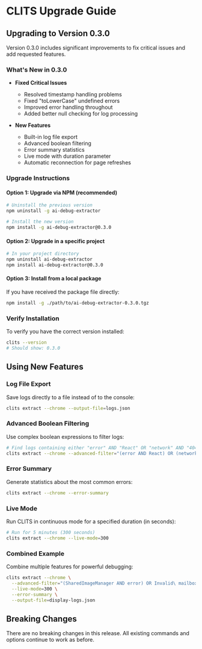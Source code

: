 # CLITS Upgrade Guide

## Upgrading to Version 0.3.0

Version 0.3.0 includes significant improvements to fix critical issues and add requested features.

### What's New in 0.3.0

- **Fixed Critical Issues**
  - Resolved timestamp handling problems
  - Fixed "toLowerCase" undefined errors
  - Improved error handling throughout
  - Added better null checking for log processing

- **New Features**
  - Built-in log file export
  - Advanced boolean filtering
  - Error summary statistics
  - Live mode with duration parameter
  - Automatic reconnection for page refreshes

### Upgrade Instructions

#### Option 1: Upgrade via NPM (recommended)

```bash
# Uninstall the previous version
npm uninstall -g ai-debug-extractor

# Install the new version
npm install -g ai-debug-extractor@0.3.0
```

#### Option 2: Upgrade in a specific project

```bash
# In your project directory
npm uninstall ai-debug-extractor
npm install ai-debug-extractor@0.3.0
```

#### Option 3: Install from a local package

If you have received the package file directly:

```bash
npm install -g ./path/to/ai-debug-extractor-0.3.0.tgz
```

### Verify Installation

To verify you have the correct version installed:

```bash
clits --version
# Should show: 0.3.0
```

## Using New Features

### Log File Export

Save logs directly to a file instead of to the console:

```bash
clits extract --chrome --output-file=logs.json
```

### Advanced Boolean Filtering

Use complex boolean expressions to filter logs:

```bash
# Find logs containing either "error" AND "React" OR "network" AND "404"
clits extract --chrome --advanced-filter="(error AND React) OR (network AND 404)"
```

### Error Summary

Generate statistics about the most common errors:

```bash
clits extract --chrome --error-summary
```

### Live Mode

Run CLITS in continuous mode for a specified duration (in seconds):

```bash
# Run for 5 minutes (300 seconds)
clits extract --chrome --live-mode=300
```

### Combined Example

Combine multiple features for powerful debugging:

```bash
clits extract --chrome \
  --advanced-filter="(SharedImageManager AND error) OR Invalid\ mailbox" \
  --live-mode=300 \
  --error-summary \
  --output-file=display-logs.json
```

## Breaking Changes

There are no breaking changes in this release. All existing commands and options continue to work as before. 